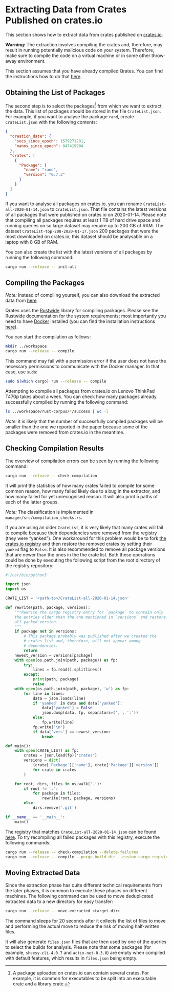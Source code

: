# Extracting Data from Crates Published on crates.io

This section shows how to extract data from crates published on [crates.io](https://crates.io/).

**Warning:** The extraction involves compiling the crates and, therefore, may result in running potentially malicious code on your system. Therefore, make sure to compile the code on a virtual machine or in some other throw-away environment.

This section assumes that you have already compiled Qrates. You can find the instructions how to do that [here](building.md).

## Obtaining the List of Packages

The second step is to select the packages[^package] from which we want to extract the data. This list of packages should be stored in the file `CrateList.json`. For example, if you want to analyse the package `rand`, create `CrateList.json` with the following contents:

[^package]: A package uploaded on crates.io can contain several crates. For example, it is common for executables to be split into an executable crate and a library crate.

```json
{
  "creation_date": {
    "secs_since_epoch": 1579271281,
    "nanos_since_epoch": 847419904
  },
  "crates": [
    {
      "Package": {
        "name": "rand",
        "version": "0.7.3"
      }
    }
  ]
}
```

If you want to analyse all packages on crates.io, you can rename `CrateList-all-2020-01-14.json` to `CrateList.json`. That file contains the latest versions of all packages that were published on crates.io on 2020-01-14. Please note that compiling all packages requires at least 1 TB of hard drive space and running queries on so large dataset may require up to 200 GB of RAM. The dataset `CrateList-top-200-2020-01-17.json` 200 packages that were the most downloaded on crates.io; this dataset should be analysable on a laptop with 8 GB of RAM.

You can also create the list with the latest versions of all packages by running the following command:

```bash
cargo run --release -- init-all
```

## Compiling the Packages

*Note:* Instead of compiling yourself, you can also download the extracted data from [here](https://doi.org/10.5281/zenodo.4026639).

Qrates uses the [Rustwide](https://github.com/rust-lang/rustwide/) library for compiling packages. Please see the Rustwide documentation for the system requirements; most importantly you need to have [Docker](https://www.docker.com/) installed (you can find the installation instructions [here](https://docs.docker.com/engine/install/)).

You can start the compilation as follows:

```bash
mkdir ../workspace
cargo run --release -- compile
```

This command may fail with a permission error if the user does not have the necessary permissions to communicate with the Docker manager. In that case, use `sudo`:

```bash
sudo $(which cargo) run --release -- compile
```

Attempting to compile all packages from crates.io on Lenovo ThinkPad T470p takes about a week. You can check how many packages already successfully compiled by running the following command:

```bash
ls ../workspace/rust-corpus/*/success | wc -l
```

*Note:* it is likely that the number of successfully compiled packages will be smaller than the one we reported in the paper because some of the packages were removed from crates.io in the meantime.

## Checking Compilation Results

The overview of compilation errors can be seen by running the following command:

```bash
cargo run --release -- check-compilation
```

It will print the statistics of how many crates failed to compile for some common reason, how many failed likely due to a bug in the extractor, and how many failed for yet unrecognised reason. It will also print 5 paths of each of the latter groups.

*Note:* The classification is implemented in `manager/src/compilation_checks.rs`.

If you are using an older `CrateList`, it is very likely that many crates will fail to compile because their dependencies were removed from the registry (they were “yanked”). One workaround for this problem would be to fork [the crates.io registry](https://github.com/rust-lang/crates.io-index) and then restore the removed crates by setting their `yanked` flag to `False`. It is also recommended to remove all package versions that are newer than the ones in the the crate list. Both these operations could be done by executing the following script from the root directory of the registry repository:

```python
#!/usr/bin/python3

import json
import os

CRATE_LIST = '<path-to>/CrateList-all-2020-01-14.json'

def rewrite(path, package, versions):
    """Rewrite the cargo registry entry for `package` to contain only
    the entries older than the one mentioned in `versions` and restore
    all yanked version.
    """
    if package not in versions:
        # This package probably was published after we created the
        # crates list and, therefore, will not appear among
        # dependencies.
        return
    newest_version = versions[package]
    with open(os.path.join(path, package)) as fp:
        try:
            lines = fp.read().splitlines()
        except:
            print(path, package)
            raise
    with open(os.path.join(path, package), 'w') as fp:
        for line in lines:
            data = json.loads(line)
            if 'yanked' in data and data['yanked']:
                data['yanked'] = False
                json.dump(data, fp, separators=(',', ':'))
            else:
                fp.write(line)
            fp.write('\n')
            if data['vers'] == newest_version:
                break

def main():
    with open(CRATE_LIST) as fp:
        crates = json.load(fp)['crates']
        versions = dict(
            (crate['Package']['name'], crate['Package']['version'])
            for crate in crates
        )

    for root, dirs, files in os.walk('.'):
        if root != '.':
            for package in files:
                rewrite(root, package, versions)
        else:
            dirs.remove('.git')

if __name__ == '__main__':
    main()
```

The registry that matches `CrateList-all-2020-01-14.json` can be found [here](https://github.com/vakaras/crates.io-index). To try recompiling all failed packages with this registry, execute the following commands:

```bash
cargo run --release -- check-compilation --delete-failures
cargo run --release -- compile --purge-build-dir --custom-cargo-registry https://github.com/vakaras/crates.io-index
```

## Moving Extracted Data

Since the extraction phase has quite different technical requirements from the later phases, it is common to execute these phases on different machines. The following command can be used to move deduplicated extracted data to a new directory for easy transfer:

```bash
cargo run --release -- move-extracted <target-dir>
```

The command sleeps for 20 seconds after it collects the list of files to move and performing the actual move to reduce the risk of moving half-written files.

It will also generate `files.json` files that are then used by one of the queries to select the builds for analysis. Please note that some packages (for example, `sheesy-cli-4.0.7` and `actix-net-0.3.0`) are empty when compiled with default features, which results in `files.json` being empty.
